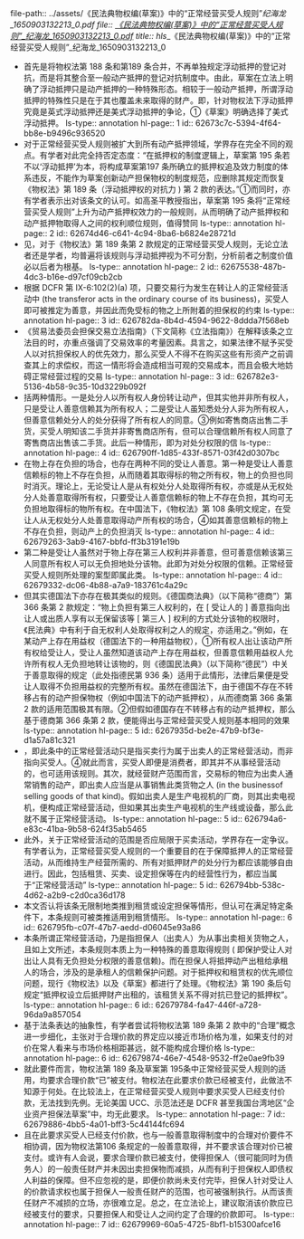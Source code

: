 file-path:: ../assets/《民法典物权编(草案)》中的“正常经营买受人规则”_纪海龙_1650903132213_0.pdf
file:: [《民法典物权编(草案)》中的“正常经营买受人规则”_纪海龙_1650903132213_0.pdf](../assets/《民法典物权编(草案)》中的“正常经营买受人规则”_纪海龙_1650903132213_0.pdf)
title:: hls__《民法典物权编(草案)》中的“正常经营买受人规则”_纪海龙_1650903132213_0

- 首先是将物权法第 188 条和第189 条合并，不再单独规定浮动抵押的登记对抗，而是将其整合至一般动产抵押的登记对抗制度中。由此，草案在立法上明确了浮动抵押只是动产抵押的一种特殊形态。相较于一般动产抵押，所谓浮动抵押的特殊性只是在于其也覆盖未来取得的财产。即，针对物权法下浮动抵押究竟是英式浮动抵押还是美式浮动抵押的争论，①《草案》明确选择了美式浮动抵押。
  ls-type:: annotation
  hl-page:: 1
  id:: 62673c7c-5394-4f64-bb8e-b9496c936520
- 对于正常经营买受人规则被扩大到所有动产抵押领域，学界存在完全不同的观点。有学者对此完全持否定态度：“在抵押权的制度逻辑上，草案第 195 条若不以‘浮动抵押’为本，将构成草案第197 条所确立的抵押权追及效力制度的体系违反，不能作为草案创新动产担保物权的制度规范，应删除其规定而恢复《物权法》第 189 条（浮动抵押权的对抗力 ) 第 2 款的表达。”①而同时，亦有学者表示出对该条文的认可。如高圣平教授指出，草案第 195 条将“正常经营买受人规则”上升为动产抵押权效力的一般规则，从而明确了动产抵押权和动产抵押物取得人之间的权利顺位规则，值得赞同
  ls-type:: annotation
  hl-page:: 2
  id:: 62674d46-c641-4c94-8ba6-b6824e28721d
- 见，对于《物权法》第 189 条第 2 款规定的正常经营买受人规则，无论立法者还是学者，均普遍将该规则与浮动抵押视为不可分割，分析前者之制度价值必以后者为根基。
  ls-type:: annotation
  hl-page:: 2
  id:: 62675538-487b-4dc3-b16e-d97cf09cb2cb
- 根据 DCFR 第 IX-6:102(2)(a) 项，只要交易行为发生在转让人的正常经营活动中 (the transferor acts in the ordinary course of its business)，买受人即可被推定为善意，并因此而免受标的物之上所附着的担保权的约束
  ls-type:: annotation
  hl-page:: 3
  id:: 626782da-8b4d-4594-9622-8ddda7f568eb
- 《贸易法委员会担保交易立法指南》（下文简称《立法指南》）在解释该条之立法目的时，亦重点强调了交易效率的考量因素。具言之，如果法律不赋予买受人以对抗担保权人的优先效力，那么买受人不得不在购买这些有形资产之前调查其上的求偿权，而这一情形将会造成相当可观的交易成本，而且会极大地妨碍正常经营过程的交易
  ls-type:: annotation
  hl-page:: 3
  id:: 626782e3-5136-4b58-9c35-10d3229b092f
- 括两种情形。一是处分人以所有权人身份转让动产，但其实他并非所有权人，只是受让人善意信赖其为所有权人；二是受让人虽知悉处分人非为所有权人，但善意信赖处分人的处分获得了所有权人的同意。③例如寄售商店出售二手货，买受人明知该二手货并非寄售商店所有，但可以合理信赖所有权人同意了寄售商店出售该二手货。此后一种情形，即为对处分权限的信
  ls-type:: annotation
  hl-page:: 4
  id:: 626790ff-1d85-433f-8571-03f42d0307bc
- 在物上存在负担的场合，也存在两种不同的受让人善意。第一种是受让人善意信赖标的物上不存在负担，从而随着其取得标的物之所有权，物上的负担也同时消灭。理论上，无论受让人是从有权处分人处取得所有权，亦或是从无权处分人处善意取得所有权，只要受让人善意信赖标的物上不存在负担，其均可无负担地取得标的物所有权。在中国法下，《物权法》第 108 条明文规定，在受让人从无权处分人处善意取得动产所有权的场合，④如其善意信赖标的物上不存在负担，则动产上的负担消灭
  ls-type:: annotation
  hl-page:: 4
  id:: 62679263-3ab9-4167-bbfd-ff3b3191e19b
- 第二种是受让人虽然对于物上存在第三人权利并非善意，但可善意信赖该第三人同意所有权人可以无负担地处分该物。此即为对处分权限的信赖。正常经营买受人规则所处理的案型即属此类。
  ls-type:: annotation
  hl-page:: 4
  id:: 62679332-dc06-4b88-a7a9-183761c4a29c
- 但其实德国法下亦存在极其类似的规则。《德国商法典》（以下简称“德商”）第 366 条第 2 款规定：“物上负担有第三人权利的，在 [ 受让人的 ] 善意指向出让人或出质人享有以无保留该等 [ 第三人 ] 权利的方式处分该物的权限时，《民法典》中有利于自无权利人处取得权利之人的规定，亦适用之。”例如，在某动产上存在用益权（德国法下的一种用益物权），①所有权人出让该动产所有权给受让人，受让人虽然知道该动产上存在用益权，但善意信赖用益权人允许所有权人无负担地转让该物的，则《德国民法典》（以下简称“德民”）中关于善意取得的规定（此处指德民第 936 条）适用于此情形，法律后果便是受让人取得不负担用益权的完整所有权。虽然在德国法下，由于德国不存在不转移占有的动产担保物权（例如中国法下的动产抵押权），从而德商第 366 条第 2 款的适用范围极其有限。②但假如德国存在不转移占有的动产抵押权，那么基于德商第 366 条第 2 款，便能得出与正常经营买受人规则基本相同的效果
  ls-type:: annotation
  hl-page:: 5
  id:: 6267935d-be2e-47b9-bf3e-d1a57a81c321
- ，即此条中的正常经营活动只是指买卖行为属于出卖人的正常经营活动，而非指向买受人。④就此而言，买受人即便是消费者，即其并不从事经营活动的，也可适用该规则。其次，就经营财产范围而言，交易标的物应为出卖人通常销售的动产，即出卖人应当是从事销售此类货物之人 (in the  businessof  selling goods of  that    kind)。假如出卖人是生产电视机的厂商，则其出卖电视机，便构成正常经营活动，但如果其出卖生产电视机的生产线或设备，那么此就不属于正常经营活动。
  ls-type:: annotation
  hl-page:: 5
  id:: 626794a6-e83c-41ba-9b58-624f35ab5465
- 此外，关于正常经营活动的范围是否应局限于买卖活动，学界存在一定争议。有学者认为，正常经营买受人规则的一个重要目的在于保障抵押人的正常经营活动，从而维持生产经营所需的、所有对抵押财产的处分行为都应该能够自由进行。因此，包括租赁、买卖、设定担保等在内的经营性行为，都应当属于“正常经营活动”
  ls-type:: annotation
  hl-page:: 5
  id:: 626794bb-538c-4d62-a2b9-c2d0ca36d178
- 本文否认将该条无限制地类推到租赁或设定担保等情形，但认可在满足特定条件下，本条规则可被类推适用到租赁情形。
  ls-type:: annotation
  hl-page:: 6
  id:: 626795fb-c07f-47b7-aedd-d06045e93a86
- 本条所谓正常经营活动，乃是指担保人（出卖人）为从事出卖相关货物之人，且如上文所述，本条规则本质上为一种特殊的善意取得规则 ( 即保护受让人对出让人具有无负担处分权限的善意信赖)。而在担保人将抵押动产出租给承租人的场合，涉及的是承租人的信赖保护问题。对于抵押权和租赁权的优先顺位问题，现行《物权法》以及《草案》都进行了处理。《物权法》第 190 条后句规定“抵押权设立后抵押财产出租的，该租赁关系不得对抗已登记的抵押权”。
  ls-type:: annotation
  hl-page:: 6
  id:: 62679784-fa47-446f-a728-96da9a857054
- 基于法条表达的抽象性，有学者尝试将物权法第 189 条第 2 款中的“合理”概念进一步细化，主张对于合理价款的界定应以接近市场价格为准，如果支付的对价在常人看来与市场价格相距甚远，就不能构成合理价格
  ls-type:: annotation
  hl-page:: 6
  id:: 62679874-46e7-4548-9532-ff2e0ae9fb39
- 就此要件而言，物权法第 189 条及草案第 195条中正常经营买受人规则的适用，均要求合理价款“已”被支付。物权法在此要求价款已经被支付，此做法不知源于何处。在比较法上，在正常经营买受人规则中要求买受人已经支付价款，无法找到先例。无论美国 UCC、示范法还是 DCFR 甚至我国台湾地区“企业资产担保法草案”中，均无此要求。
  ls-type:: annotation
  hl-page:: 7
  id:: 62679886-4bb5-4a01-bff3-5c44144fc694
- 且在此要求买受人已经支付价款，也与一般善意取得制度中的合理对价要件不相协调，因为物权法第106 条规定的一般善意取得，并不要求该合理对价已被支付。或许有人会说，要求合理价款已被支付，使得担保人（很可能同时为债务人）的一般责任财产并未因出卖担保物而减损，从而有利于担保权人即债权人利益的保障。但不应忽视的是，即便价款尚未支付完毕，担保人针对受让人的价款请求权也属于担保人一般责任财产的范围，也可被强制执行。从而该责任财产不减损的立场，亦很难立足。总之，在立法论上，建议取消该价款应已经被支付的要求，只要担保人和受让人之间约定了合理的价款即可。
  ls-type:: annotation
  hl-page:: 7
  id:: 62679969-60a5-4725-8bf1-b15300afce16